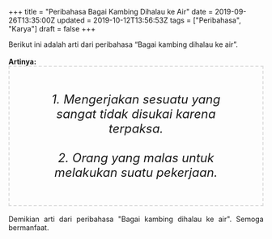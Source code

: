 +++
title = "Peribahasa Bagai Kambing Dihalau ke Air"
date = 2019-09-26T13:35:00Z
updated = 2019-10-12T13:56:53Z
tags = ["Peribahasa", "Karya"]
draft = false
+++

<div dir="ltr" style="text-align: left;" trbidi="on"><div style="text-align: justify;">Berikut ini adalah arti dari peribahasa “Bagai kambing dihalau ke air”.</div><br /><div style="text-align: justify;"><b>Artinya:</b></div><div style="border: 2px dashed #ddd; font-size: 24px; height: auto; margin: 0 auto; padding: 50px; text-align: center; width: auto;"><i>1. Mengerjakan sesuatu yang sangat tidak disukai karena terpaksa.<br /><br />2. Orang yang malas untuk melakukan suatu pekerjaan.</i></div><div style="text-align: justify;"><br /></div><div style="text-align: justify;">Demikian arti dari peribahasa "Bagai kambing dihalau ke air". Semoga bermanfaat.</div></div>
